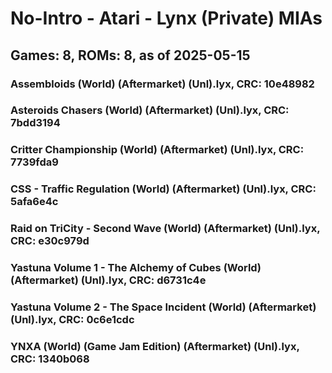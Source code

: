 # No-Intro - Atari - Lynx (Private) MIAs
## Games: 8, ROMs: 8, as of 2025-05-15

### Assembloids (World) (Aftermarket) (Unl).lyx, CRC: 10e48982
### Asteroids Chasers (World) (Aftermarket) (Unl).lyx, CRC: 7bdd3194
### Critter Championship (World) (Aftermarket) (Unl).lyx, CRC: 7739fda9
### CSS - Traffic Regulation (World) (Aftermarket) (Unl).lyx, CRC: 5afa6e4c
### Raid on TriCity - Second Wave (World) (Aftermarket) (Unl).lyx, CRC: e30c979d
### Yastuna Volume 1 - The Alchemy of Cubes (World) (Aftermarket) (Unl).lyx, CRC: d6731c4e
### Yastuna Volume 2 - The Space Incident (World) (Aftermarket) (Unl).lyx, CRC: 0c6e1cdc
### YNXA (World) (Game Jam Edition) (Aftermarket) (Unl).lyx, CRC: 1340b068
